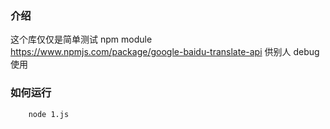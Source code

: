 ### 介绍
这个库仅仅是简单测试 npm module https://www.npmjs.com/package/google-baidu-translate-api
供别人 debug 使用


### 如何运行
```
    node 1.js
```